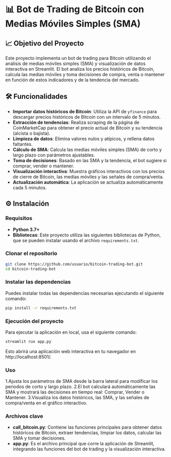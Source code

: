 # 📊 Bot de Trading de Bitcoin con Medias Móviles Simples (SMA)

## 📈 Objetivo del Proyecto
Este proyecto implementa un bot de trading para Bitcoin utilizando el análisis de medias móviles simples (SMA) y visualización de datos interactiva en Streamlit. El bot analiza los precios históricos de Bitcoin, calcula las medias móviles y toma decisiones de compra, venta o mantener en función de estos indicadores y de la tendencia del mercado.

## 🛠️ Funcionalidades
- **Importar datos históricos de Bitcoin**: Utiliza la API de `yfinance` para descargar precios históricos de Bitcoin con un intervalo de 5 minutos.
- **Extracción de tendencias**: Realiza scraping de la página de CoinMarketCap para obtener el precio actual de Bitcoin y su tendencia (alcista o bajista).
- **Limpieza de datos**: Elimina valores nulos y atípicos, y rellena datos faltantes.
- **Cálculo de SMA**: Calcula las medias móviles simples (SMA) de corto y largo plazo con parámetros ajustables.
- **Toma de decisiones**: Basado en las SMA y la tendencia, el bot sugiere si comprar, vender o mantener.
- **Visualización interactiva**: Muestra gráficos interactivos con los precios de cierre de Bitcoin, las medias móviles y las señales de compra/venta.
- **Actualización automática**: La aplicación se actualiza automáticamente cada 5 minutos.

## ⚙️ Instalación

### Requisitos
- **Python 3.7+** 
- **Bibliotecas**: Este proyecto utiliza las siguientes bibliotecas de Python, que se pueden instalar usando el archivo `requirements.txt`.

### Clonar el repositorio

```bash
git clone https://github.com/usuario/bitcoin-trading-bot.git
cd bitcoin-trading-bot
```

### Instalar las dependencias

Puedes instalar todas las dependencias necesarias ejecutando el siguiente comando:

```bash
pip install -r requirements.txt
```

### Ejecución del proyecto
Para ejecutar la aplicación en local, usa el siguiente comando:
```bash
streamlit run app.py
```
Esto abrirá una aplicación web interactiva en tu navegador en http://localhost:8501/.

### Uso
1.Ajusta los parámetros de SMA desde la barra lateral para modificar los periodos de corto y largo plazo.
2.El bot calculará automáticamente las SMA y mostrará las decisiones en tiempo real: Comprar, Vender o Mantener.
3.Visualiza los datos históricos, las SMA, y las señales de compra/venta en el gráfico interactivo.

### Archivos clave
- **call_bitcoin.py**: Contiene las funciones principales para obtener datos históricos de Bitcoin, extraer tendencias, limpiar los datos, calcular las SMA y tomar decisiones.
- **app.py**: Es el archivo principal que corre la aplicación de Streamlit, integrando las funciones del bot de trading y la visualización interactiva.

  

